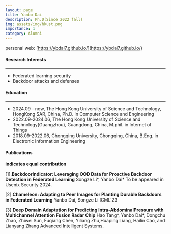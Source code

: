 ```yaml
---
layout: page
title: Yanbo Dai 
description: Ph.D(Since 2022 fall)
img: assets/img/hkust.png
importance: 1
category: Alumni
---
```

personal web: [https://ybdai7.github.io/](https://ybdai7.github.io/)

#### Research Interests
---
- Federated learning security
- Backdoor attacks and defenses

#### Education
---
- 2024.09 - now, The Hong Kong University of Science and Technology, HongKong SAR, China, Ph.D. in Computer Science and Engineering
- 2022.09-2024.06, The Hong Kong University of Science and Technology(Guangzhou), Guangdong, China, M.phil. in Internet of Things
- 2018.09-2022.06, Chongqing University, Chongqing, China, B.Eng. in Electronic Information Engineering

#### Publications
**indicates equal contribution**

[1].**BackdoorIndicator: Leveraging OOD Data for Proactive Backdoor Detection in Federated Learning**
Songze Li*, Yanbo Dai*
To be appeared in Usenix Security 2024.

[2].**Chameleon: Adapting to Peer Images for Planting Durable Backdoors in Federated Learning**
Yanbo Dai, Songze Li
ICML’23    

[3].**Deep Domain Adaptation for Predicting Intra-AbdominalPressure with Multichannel Attention Fusion Radar Chip**
Hao Tang*, Yanbo Dai*, Dongchu Zhao, Zhiwei Sun, Fuqiang Chen, Yiliang Zhu,Huaping Liang, Hailin Cao, and Lianyang Zhang
Advanced Intelligent Systems.